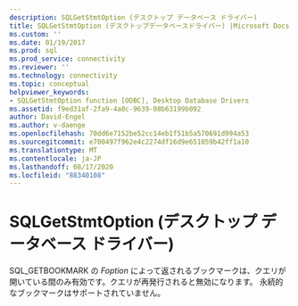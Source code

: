 ```yaml
---
description: SQLGetStmtOption (デスクトップ データベース ドライバー)
title: SQLGetStmtOption (デスクトップデータベースドライバー) |Microsoft Docs
ms.custom: ''
ms.date: 01/19/2017
ms.prod: sql
ms.prod_service: connectivity
ms.reviewer: ''
ms.technology: connectivity
ms.topic: conceptual
helpviewer_keywords:
- SQLGetStmtOption function [ODBC], Desktop Database Drivers
ms.assetid: f9ed31af-2fa9-4a0c-9639-08b63199b092
author: David-Engel
ms.author: v-daenge
ms.openlocfilehash: 70dd6e7152be52cc14eb1f51b5a570691d994a53
ms.sourcegitcommit: e700497f962e4c2274df16d9e651059b42ff1a10
ms.translationtype: MT
ms.contentlocale: ja-JP
ms.lasthandoff: 08/17/2020
ms.locfileid: "88340108"
---
```

# <a name="sqlgetstmtoption-desktop-database-drivers"></a>SQLGetStmtOption (デスクトップ データベース ドライバー)
SQL_GETBOOKMARK の *Foption* によって返されるブックマークは、クエリが開いている間のみ有効です。クエリが再発行されると無効になります。 永続的なブックマークはサポートされていません。
